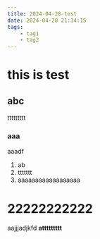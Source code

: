 ```yaml
---
title: 2024-04-28-test
date: 2024-04-28 21:34:15
tags:
    - tag1
    - tag2
---
```


# this is test
## abc
ttttttttt
### aaa

aaadf

1. ab
2. ttttttt
3. aaaaaaaaaaaaaaaaaa

# 22222222222
aajjjadjkfd
**attttttttt**